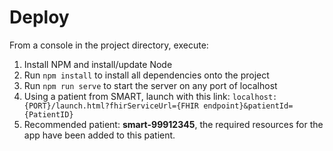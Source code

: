 # Deploy

From a console in the project directory, execute:

 1. Install NPM and install/update Node
 2.  Run ```npm install``` to install all dependencies onto the project
 3.  Run ```npm run serve``` to start the server on any port of localhost
 4. Using a patient from SMART, launch with this link:  `localhost:{PORT}/launch.html?fhirServiceUrl={FHIR endpoint}&patientId={PatientID}`
 5. Recommended patient: **smart-99912345**,  the required resources for the app have been added to this patient.
